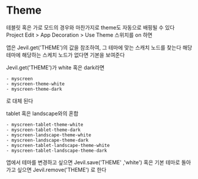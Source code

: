 # Theme

테블릿 혹은 가로 모드의 경우와 마찬가지로 theme도 자동으로 배핑될 수 있다
Project Edit > App Decoration > Use Theme 스위치를 on 하면

앱은 Jevil.get('THEME')의 값을 참조하여, 그 테마에 맞는 스캐치 노드를 찾는다
해당 테마에 해당하는 스케치 노드가 없다면 기본을 보여준다

Jevil.get('THEME')가 white 혹은 dark라면

    - myscreen
    - myscreen-theme-white
    - myscreen-theme-dark


로 대체 된다

tablet 혹은 landscape와의 혼합

    - myscreen-tablet-theme-white
    - myscreen-tablet-theme-dark
    - myscreen-landscape-theme-white
    - myscreen-landscape-theme-dark
    - myscreen-tablet-landscape-theme-white
    - myscreen-tablet-landscape-theme-dark

앱에서 테마를 변경하고 싶으면 Jevil.save('THEME' ,'white') 혹은 기본 테마로 돌아가고 싶으면
Jevil.remove('THEME') 로 한다